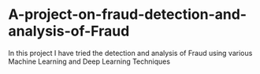 # A-project-on-fraud-detection-and-analysis-of-Fraud
In this project I have tried the detection and analysis of Fraud using various Machine Learning and Deep Learning Techniques
